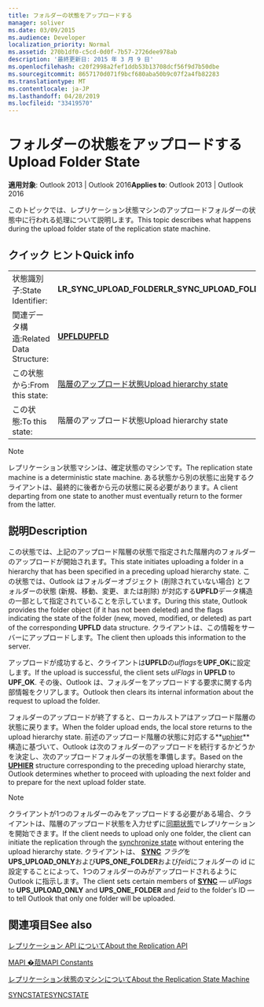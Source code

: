 ```yaml
---
title: フォルダーの状態をアップロードする
manager: soliver
ms.date: 03/09/2015
ms.audience: Developer
localization_priority: Normal
ms.assetid: 270b1df0-c5cd-0d0f-7b57-2726dee978ab
description: '最終更新日: 2015 年 3 月 9 日'
ms.openlocfilehash: c20f2998a2fef1ddb53b13708dcf56f9d7b50dbe
ms.sourcegitcommit: 8657170d071f9bcf680aba50b9c07f2a4fb82283
ms.translationtype: MT
ms.contentlocale: ja-JP
ms.lasthandoff: 04/28/2019
ms.locfileid: "33419570"
---
```

# <a name="upload-folder-state"></a><span data-ttu-id="ae2db-103">フォルダーの状態をアップロードする</span><span class="sxs-lookup"><span data-stu-id="ae2db-103">Upload Folder State</span></span>

  
  
<span data-ttu-id="ae2db-104">**適用対象**: Outlook 2013 | Outlook 2016</span><span class="sxs-lookup"><span data-stu-id="ae2db-104">**Applies to**: Outlook 2013 | Outlook 2016</span></span> 
  
 <span data-ttu-id="ae2db-105">このトピックでは、レプリケーション状態マシンのアップロードフォルダーの状態中に行われる処理について説明します。</span><span class="sxs-lookup"><span data-stu-id="ae2db-105">This topic describes what happens during the upload folder state of the replication state machine.</span></span> 
  
## <a name="quick-info"></a><span data-ttu-id="ae2db-106">クイック ヒント</span><span class="sxs-lookup"><span data-stu-id="ae2db-106">Quick info</span></span>

|||
|:-----|:-----|
|<span data-ttu-id="ae2db-107">状態識別子:</span><span class="sxs-lookup"><span data-stu-id="ae2db-107">State Identifier:</span></span>  <br/> |<span data-ttu-id="ae2db-108">**LR_SYNC_UPLOAD_FOLDER**</span><span class="sxs-lookup"><span data-stu-id="ae2db-108">**LR_SYNC_UPLOAD_FOLDER**</span></span> <br/> |
|<span data-ttu-id="ae2db-109">関連データ構造:</span><span class="sxs-lookup"><span data-stu-id="ae2db-109">Related Data Structure:</span></span>  <br/> |<span data-ttu-id="ae2db-110">**[UPFLD](upfld.md)**</span><span class="sxs-lookup"><span data-stu-id="ae2db-110">**[UPFLD](upfld.md)**</span></span> <br/> |
|<span data-ttu-id="ae2db-111">この状態から:</span><span class="sxs-lookup"><span data-stu-id="ae2db-111">From this state:</span></span>  <br/> |[<span data-ttu-id="ae2db-112">階層のアップロード状態</span><span class="sxs-lookup"><span data-stu-id="ae2db-112">Upload hierarchy state</span></span>](upload-hierarchy-state.md) <br/> |
|<span data-ttu-id="ae2db-113">この状態:</span><span class="sxs-lookup"><span data-stu-id="ae2db-113">To this state:</span></span>  <br/> |<span data-ttu-id="ae2db-114">階層のアップロード状態</span><span class="sxs-lookup"><span data-stu-id="ae2db-114">Upload hierarchy state</span></span>  <br/> |
   
> [!NOTE]
> <span data-ttu-id="ae2db-115">レプリケーション状態マシンは、確定状態のマシンです。</span><span class="sxs-lookup"><span data-stu-id="ae2db-115">The replication state machine is a deterministic state machine.</span></span> <span data-ttu-id="ae2db-116">ある状態から別の状態に出発するクライアントは、最終的に後者から元の状態に戻る必要があります。</span><span class="sxs-lookup"><span data-stu-id="ae2db-116">A client departing from one state to another must eventually return to the former from the latter.</span></span> 
  
## <a name="description"></a><span data-ttu-id="ae2db-117">説明</span><span class="sxs-lookup"><span data-stu-id="ae2db-117">Description</span></span>

<span data-ttu-id="ae2db-118">この状態では、上記のアップロード階層の状態で指定された階層内のフォルダーのアップロードが開始されます。</span><span class="sxs-lookup"><span data-stu-id="ae2db-118">This state initiates uploading a folder in a hierarchy that has been specified in a preceding upload hierarchy state.</span></span> <span data-ttu-id="ae2db-119">この状態では、Outlook はフォルダーオブジェクト (削除されていない場合) とフォルダーの状態 (新規、移動、変更、または削除) が対応する**UPFLD**データ構造の一部として指定されていることを示しています。</span><span class="sxs-lookup"><span data-stu-id="ae2db-119">During this state, Outlook provides the folder object (if it has not been deleted) and the flags indicating the state of the folder (new, moved, modified, or deleted) as part of the corresponding **UPFLD** data structure.</span></span> <span data-ttu-id="ae2db-120">クライアントは、この情報をサーバーにアップロードします。</span><span class="sxs-lookup"><span data-stu-id="ae2db-120">The client then uploads this information to the server.</span></span> 
  
<span data-ttu-id="ae2db-121">アップロードが成功すると、クライアントは**UPFLD**の*ulflags*を**UPF_OK**に設定します。</span><span class="sxs-lookup"><span data-stu-id="ae2db-121">If the upload is successful, the client sets  *ulFlags*  in **UPFLD** to **UPF_OK**.</span></span> <span data-ttu-id="ae2db-122">その後、Outlook は、フォルダーをアップロードする要求に関する内部情報をクリアします。</span><span class="sxs-lookup"><span data-stu-id="ae2db-122">Outlook then clears its internal information about the request to upload the folder.</span></span> 
  
<span data-ttu-id="ae2db-123">フォルダーのアップロードが終了すると、ローカルストアはアップロード階層の状態に戻ります。</span><span class="sxs-lookup"><span data-stu-id="ae2db-123">When the folder upload ends, the local store returns to the upload hierarchy state.</span></span> <span data-ttu-id="ae2db-124">前述のアップロード階層の状態に対応する**[uphier](uphier.md)** 構造に基づいて、Outlook は次のフォルダーのアップロードを続行するかどうかを決定し、次のアップロードフォルダーの状態を準備します。</span><span class="sxs-lookup"><span data-stu-id="ae2db-124">Based on the **[UPHIER](uphier.md)** structure corresponding to the preceding upload hierarchy state, Outlook determines whether to proceed with uploading the next folder and to prepare for the next upload folder state.</span></span> 
  
> [!NOTE]
> <span data-ttu-id="ae2db-125">クライアントが1つのフォルダーのみをアップロードする必要がある場合、クライアントは、階層のアップロード状態を入力せずに[同期状態](synchronize-state.md)でレプリケーションを開始できます。</span><span class="sxs-lookup"><span data-stu-id="ae2db-125">If the client needs to upload only one folder, the client can initiate the replication through the [synchronize state](synchronize-state.md) without entering the upload hierarchy state.</span></span> <span data-ttu-id="ae2db-126">クライアントは、 **[SYNC](sync.md)** *フラグ*を**UPS_UPLOAD_ONLY**および**UPS_ONE_FOLDER**および*feid*にフォルダーの id に設定することによって、1つのフォルダーのみがアップロードされるように Outlook に指示します。</span><span class="sxs-lookup"><span data-stu-id="ae2db-126">The client sets certain members of **[SYNC](sync.md)** —  *ulFlags*  to **UPS_UPLOAD_ONLY** and **UPS_ONE_FOLDER** and  *feid*  to the folder's ID — to tell Outlook that only one folder will be uploaded.</span></span> 
  
## <a name="see-also"></a><span data-ttu-id="ae2db-127">関連項目</span><span class="sxs-lookup"><span data-stu-id="ae2db-127">See also</span></span>



[<span data-ttu-id="ae2db-128">レプリケーション API について</span><span class="sxs-lookup"><span data-stu-id="ae2db-128">About the Replication API</span></span>](about-the-replication-api.md)
  
[<span data-ttu-id="ae2db-129">MAPI �萔</span><span class="sxs-lookup"><span data-stu-id="ae2db-129">MAPI Constants</span></span>](mapi-constants.md)
  
[<span data-ttu-id="ae2db-130">レプリケーション状態のマシンについて</span><span class="sxs-lookup"><span data-stu-id="ae2db-130">About the Replication State Machine</span></span>](about-the-replication-state-machine.md)
  
[<span data-ttu-id="ae2db-131">SYNCSTATE</span><span class="sxs-lookup"><span data-stu-id="ae2db-131">SYNCSTATE</span></span>](syncstate.md)


